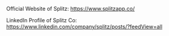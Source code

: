 Official Website of Splitz: https://www.splitzapp.co/

LinkedIn Profile of Splitz Co: https://www.linkedin.com/company/splitz/posts/?feedView=all
